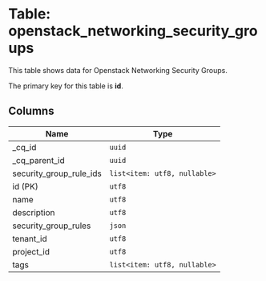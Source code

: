 # Table: openstack_networking_security_groups

This table shows data for Openstack Networking Security Groups.

The primary key for this table is **id**.

## Columns

| Name          | Type          |
| ------------- | ------------- |
|_cq_id|`uuid`|
|_cq_parent_id|`uuid`|
|security_group_rule_ids|`list<item: utf8, nullable>`|
|id (PK)|`utf8`|
|name|`utf8`|
|description|`utf8`|
|security_group_rules|`json`|
|tenant_id|`utf8`|
|project_id|`utf8`|
|tags|`list<item: utf8, nullable>`|